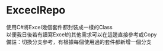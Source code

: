 # ExceclRepo  
使用C#將Excel幾個套件都封裝成一樣的Class  
以便我日後若有讀寫Excel的其他需求可以在這邊直接參考或Copy  
備註：切換分支參考，有根據每個使用過的套件都新增一個分支
